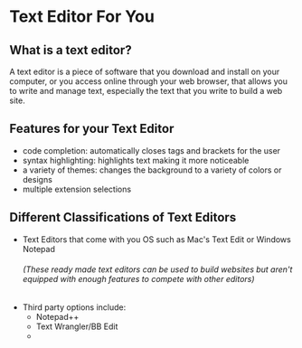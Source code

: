 # Text Editor For You
## What is a text editor?

A text editor is a piece of software that you download and install on
your computer, or you access online through your web browser, that
allows you to write and manage text, especially the text that you write
to build a web site.

## Features for your Text Editor
- code completion: automatically closes tags and brackets for the user
- syntax highlighting: highlights text making it more noticeable
- a variety of themes: changes the background to a variety of colors or designs
- multiple extension selections

## Different Classifications of Text Editors
- Text Editors that come with you OS such as Mac's Text Edit or Windows Notepad
  ###### (These ready made text editors can be used to build websites but aren't equipped with enough features to compete with other editors)
- Third party options include:
  - Notepad++
  - Text Wrangler/BB Edit
  - 
  
